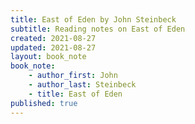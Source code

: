 ```yaml
---
title: East of Eden by John Steinbeck
subtitle: Reading notes on East of Eden
created: 2021-08-27
updated: 2021-08-27
layout: book_note
book_note:
    - author_first: John
    - author_last: Steinbeck
    - title: East of Eden
published: true
---
```

